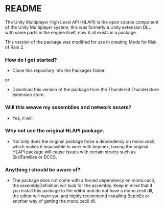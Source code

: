 # README #

The Unity Multiplayer High Level API (HLAPI) is the open source component of the Unity Multiplayer system,
this was formerly a Unity extension DLL with some parts in the engine itself, now it all exists in a package.

This version of the package was modified for use in creating Mods for Risk of Rain 2.

### How do I get started? ###

* Clone this repository into the Packages folder.

or

* Download this version of the package from the Thunderkit Thunderstore extension store.

### Will this weave my assemblies and network assets?

* Yes, it will.

### Why not use the original HLAPI package.

* Not only does the original package force a dependency on mono.cecil, which makes it impossible to work with bepinex, having the original HLAPI package will cause issues with certain structs such as SkillFamilies or DCCS.

### Anything i should be aware of?

* The package does not come with a forced dependency on mono.cecil, the assemblyDefinition will look for the assembly. Keep in mind that if you install this package to the editor and do not have a mono.cecil dll, the editor will warn you and highly recommend installing BepInEx or another way of getting the mono.cecil dll.